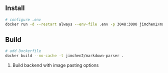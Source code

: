 
## Install 
```sh
# configure .env
docker run -d --restart always --env-file .env -p 3048:3000 jimchen2/markdown-parser:latest
```

## Build

```sh
# add Dockerfile
docker build --no-cache -t jimchen2/markdown-parser .
```

1. Build backend with image pasting options
